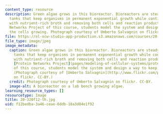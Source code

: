 ```yaml
---
content_type: resource
description: Green algae grows in this bioreactor. Bioreactors are steady-state mixed
  tanks that keep organisms in permanent exponential growth while continuously diluting
  with nutrient-rich broth and removing both cells and reaction products. In the Protein
  Networks Project of this course, students model the system and design a way to keep
  the cells growing. Photograph courtesy of Umberto Salvagnin on flickr. CC-BY.
file: https://ol-ocw-studio-app-production.s3.amazonaws.com/courses/20-320-analysis-of-biomolecular-and-cellular-systems-fall-2012/f12bedba3a46ceae6ddb18a3d84e1f92_20-320f12-th.jpg
file_type: image/jpeg
image_metadata:
  caption: Green algae grows in this bioreactor. Bioreactors are steady-state mixed
    tanks that keep organisms in permanent exponential growth while continuously diluting
    with nutrient-rich broth and removing both cells and reaction products. In the
    [Protein Networks Project](pages/modeling-of-cellular-systems/protein-networks-project)
    of this course, students model the system and design a way to keep the cells growing.
    (Photograph courtesy of [Umberto Salvagnin](http://www.flickr.com/photos/kaibara/3644661574/)
    on flickr. CC-BY.)
  credit: Photograph courtesy of Umberto Salvagnin on flickr. CC-BY.
  image-alt: A bioreactor on a lab bench growing algae.
learning_resource_types: []
resourcetype: Image
title: 20-320f12-th.jpg
uid: f12bedba-3a46-ceae-6ddb-18a3d84e1f92
---
```

